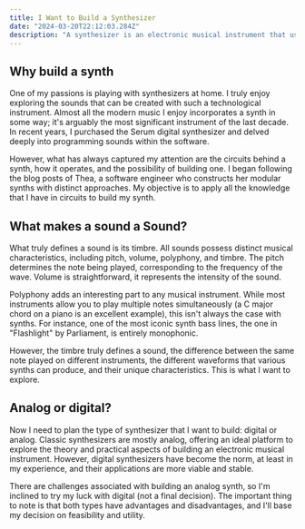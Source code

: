```yaml
---
title: I Want to Build a Synthesizer
date: "2024-03-20T22:12:03.284Z"
description: "A synthesizer is an electronic musical instrument that uses electricity to generate sounds, and I want to build one."
---
```


## Why build a synth

One of my passions is playing with synthesizers at home. I truly enjoy exploring the sounds that can be created with such a technological instrument. Almost all the modern music I enjoy incorporates a synth in some way; it's arguably the most significant instrument of the last decade. In recent years, I purchased the Serum digital synthesizer and delved deeply into programming sounds within the software.

However, what has always captured my attention are the circuits behind a synth, how it operates, and the possibility of building one. I began following the blog posts of Thea, a software engineer who constructs her modular synths with distinct approaches. My objective is to apply all the knowledge that I have in circuits to build my synth.

## What makes a sound a Sound? 

What truly defines a sound is its timbre. All sounds possess distinct musical characteristics, including pitch, volume, polyphony, and timbre. The pitch determines the note being played, corresponding to the frequency of the wave. Volume is straightforward, it represents the intensity of the sound.

Polyphony adds an interesting part to any musical instrument. While most instruments allow you to play multiple notes simultaneously (a C major chord on a piano is an excellent example), this isn't always the case with synths. For instance, one of the most iconic synth bass lines, the one in "Flashlight" by Parliament, is entirely monophonic.

However, the timbre truly defines a sound, the difference between the same note played on different instruments, the different waveforms that various synths can produce, and their unique characteristics. This is what I want to explore.

## Analog or digital? 

Now I need to plan the type of synthesizer that I want to build: digital or analog. Classic synthesizers are mostly analog, offering an ideal platform to explore the theory and practical aspects of building an electronic musical instrument. However, digital synthesizers have become the norm, at least in my experience, and their applications are more viable and stable.

There are challenges associated with building an analog synth, so I'm inclined to try my luck with digital (not a final decision). The important thing to note is that both types have advantages and disadvantages, and I'll base my decision on feasibility and utility.
